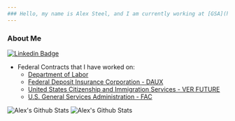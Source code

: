 ```yaml
---
### Hello, my name is Alex Steel, and I am currently working at [GSA](https://www.gsa.gov/) as a contractor on behalf of [Pluribus Digital](https://pluribusdigital.com/)
---
```

  
### About Me
[![Linkedin Badge](https://img.shields.io/badge/-asteel-blue?style=flat-square&logo=Linkedin&logoColor=white&link=https://www.linkedin.com/in/alexander-steel-84004282)](https://www.linkedin.com/in/alexander-steel-84004282)
- Federal Contracts that I have worked on:
  -   [Department of Labor](https://www.dol.gov/)
  -   [Federal Deposit Insurance Corporation - DAUX](https://www.fdic.gov/)
  -   [United States Citizenship and Immigration Services - VER FUTURE](https://www.uscis.gov/)
  -   [U.S. General Services Administration - FAC](https://www.gsa.gov/)

![Alex's Github Stats](https://github-readme-stats.vercel.app/api?username=Bombarding&show_icons=true&theme=dark) ![Alex's Github Stats](https://github-readme-stats.vercel.app/api?username=asteel-gsa&show_icons=true&theme=dark)
